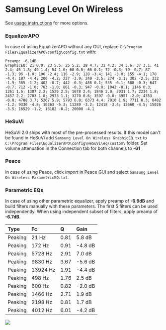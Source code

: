 # Samsung Level On Wireless
See [usage instructions](https://github.com/jaakkopasanen/AutoEq#usage) for more options.

### EqualizerAPO
In case of using EqualizerAPO without any GUI, replace `C:\Program Files\EqualizerAPO\config\config.txt`
with:
```
Preamp: -6.1dB
GraphicEQ: 21 0.0; 23 5.5; 25 5.2; 28 4.7; 31 4.2; 34 3.6; 37 3.1; 41 2.4; 45 1.8; 49 1.4; 54 1.0; 60 0.6; 66 0.1; 72 -0.3; 79 -0.7; 87 -1.3; 96 -1.8; 106 -2.4; 116 -2.9; 128 -3.4; 141 -3.8; 155 -4.1; 170 -4.4; 187 -4.4; 206 -4.2; 227 -3.9; 249 -3.5; 274 -3.1; 302 -2.5; 332 -1.9; 365 -1.2; 402 -0.7; 442 -0.3; 486 0.1; 535 -0.1; 588 -0.3; 647 -0.7; 712 -1.0; 783 -1.0; 861 -0.3; 947 -0.0; 1042 -0.1; 1146 0.3; 1261 1.6; 1387 2.2; 1526 2.5; 1678 2.4; 1846 2.0; 2031 1.7; 2234 1.8; 2457 2.2; 2703 1.8; 2973 1.1; 3270 0.6; 3597 -0.0; 3957 -2.0; 4353 -0.0; 4788 3.7; 5267 5.9; 5793 6.0; 6373 4.4; 7010 1.9; 7711 0.3; 8482 -1.2; 9330 -4.8; 10263 -5.3; 11289 -3.2; 12418 -3.4; 13660 -4.5; 15026 -3.5; 16529 -1.2; 18182 -0.2; 20000 -4.1
```

### HeSuVi
HeSuVi 2.0 ships with most of the pre-processed results. If this model can't be found in HeSuVi add
`Samsung Level On Wireless GraphicEQ.txt` to `C:\Program Files\EqualizerAPO\config\HeSuVi\eq\custom\` folder.
Set volume attenuation in the Connection tab for both channels to **-61**

### Peace
In case of using Peace, click *Import* in Peace GUI and select `Samsung Level On Wireless ParametricEQ.txt`.

### Parametric EQs
In case of using other parametric equalizer, apply preamp of **-6.9dB** and build filters manually
with these parameters. The first 5 filters can be used independently.
When using independent subset of filters, apply preamp of **-6.7dB**.

| Type    | Fc       |    Q | Gain    |
|:--------|:---------|:-----|:--------|
| Peaking | 21 Hz    | 0.81 | 5.8 dB  |
| Peaking | 172 Hz   | 0.91 | -4.8 dB |
| Peaking | 5728 Hz  | 2.91 | 7.0 dB  |
| Peaking | 9830 Hz  | 3.67 | -5.6 dB |
| Peaking | 13924 Hz | 1.91 | -4.4 dB |
| Peaking | 498 Hz   | 1.76 | 2.5 dB  |
| Peaking | 600 Hz   | 0.82 | -2.0 dB |
| Peaking | 1466 Hz  | 2.71 | 1.9 dB  |
| Peaking | 2198 Hz  | 0.81 | 1.7 dB  |
| Peaking | 4012 Hz  | 6.01 | -4.2 dB |

![](https://raw.githubusercontent.com/jaakkopasanen/AutoEq/master/results/rtings/avg/Samsung%20Level%20On%20Wireless/Samsung%20Level%20On%20Wireless.png)